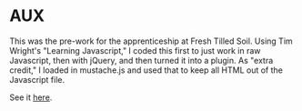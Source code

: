 AUX
===
This was the pre-work for the apprenticeship at Fresh Tilled Soil. Using Tim Wright's "Learning Javascript," I coded this first to just work in raw Javascript, then with jQuery, and then turned it into a plugin. As "extra credit," I loaded in mustache.js and used that to keep all HTML out of the Javascript file.

See it <a href="http://strohrdanz.github.io/AUX/">here</a>.
